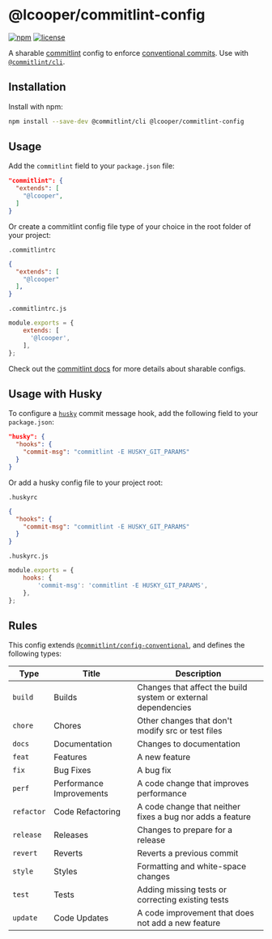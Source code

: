 # @lcooper/commitlint-config

[![npm][npm-badge]][npm-link]
[![license][license-badge]][license-link]

A sharable [commitlint](https://commitlint.js.org) config to enforce [conventional commits](https://conventionalcommits.org). Use with [`@commitlint/cli`](https://www.npmjs.com/package/@commitlint/cli).

## Installation

Install with npm:

```bash
npm install --save-dev @commitlint/cli @lcooper/commitlint-config
```

## Usage

Add the `commitlint` field to your `package.json` file:

```json
"commitlint": {
  "extends": [
    "@lcooper",
  ]
}
```

Or create a commitlint config file type of your choice in the root folder of your project:

`.commitlintrc`

```json
{
  "extends": [
    "@lcooper"
  ],
}
```

`.commitlintrc.js`

```javascript
module.exports = {
    extends: [
      '@lcooper',
    ],
};
```

Check out the [commitlint docs](https://commitlint.js.org/#/concepts-shareable-config) for more details about sharable configs.

## Usage with Husky

To configure a [`husky`](https://github.com/typicode/husky) commit message hook, add the following field to your `package.json`:

```json
"husky": {
  "hooks": {
    "commit-msg": "commitlint -E HUSKY_GIT_PARAMS"
  }
}
```

Or add a husky config file to your project root:

`.huskyrc`

```json
{
  "hooks": {
    "commit-msg": "commitlint -E HUSKY_GIT_PARAMS"
  }
}
```

`.huskyrc.js`

```javascript
module.exports = {
    hooks: {
        'commit-msg': 'commitlint -E HUSKY_GIT_PARAMS',
    },
};
```

## Rules

This config extends [`@commitlint/config-conventional`](https://www.npmjs.com/package/@commitlint/config-conventional), and defines the following types:

|Type      |Title                   |Description                                                  |
|----------|------------------------|-------------------------------------------------------------|
|`build`   |Builds                  |Changes that affect the build system or external dependencies|
|`chore`   |Chores                  |Other changes that don't modify src or test files            |
|`docs`    |Documentation           |Changes to documentation                                     |
|`feat`    |Features                |A new feature                                                |
|`fix`     |Bug Fixes               |A bug fix                                                    |
|`perf`    |Performance Improvements|A code change that improves performance                      |
|`refactor`|Code Refactoring        |A code change that neither fixes a bug nor adds a feature    |
|`release` |Releases                |Changes to prepare for a release                             |
|`revert`  |Reverts                 |Reverts a previous commit                                    |
|`style`   |Styles                  |Formatting and white-space changes                           |
|`test`    |Tests                   |Adding missing tests or correcting existing tests            |
|`update`  |Code Updates            |A code improvement that does not add a new feature           |

[npm-link]: https://www.npmjs.com/package/@lcooper/commitlint-config
[npm-badge]: https://img.shields.io/npm/v/@lcooper/commitlint-config?logo=npm&style=for-the-badge
[license-link]: LICENSE
[license-badge]: https://img.shields.io/github/license/luciancooper/commitlint-config?color=brightgreen&style=for-the-badge